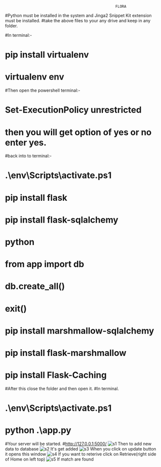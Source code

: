 
                                                       FLORA
#Python must be installed in the system and Jinga2 Snippet Kit extension must be installed.
#take the above files to your any drive and keep in any folder.

#In terminal:-
#   pip install virtualenv
#   virtualenv env
#Then open the powershell terminal:-
#                              Set-ExecutionPolicy unrestricted 
#                              then you will get option of yes or no enter yes.
#back into to terminal:-
#   .\env\Scripts\activate.ps1
#    pip install flask
#   pip install flask-sqlalchemy
#   python
#      from app import db
#      db.create_all()
#      exit()
#  pip install marshmallow-sqlalchemy
#  pip install flask-marshmallow
#  pip install Flask-Caching

#After this close the folder and then open it.
#In terminal.
#    .\env\Scripts\activate.ps1
#    python .\app.py
#Your server will be started.
#http://127.0.0.1:5000/
![s1](https://user-images.githubusercontent.com/88224901/155583847-d35ad538-a9d1-4cae-978f-465672462cf5.png)
Then to add new data to database
![s2](https://user-images.githubusercontent.com/88224901/155584152-bb853533-e563-4b8d-961d-e461d9ecead9.png)
It's get added
![s3](https://user-images.githubusercontent.com/88224901/155584171-31701286-275e-4f3c-9533-3cf0e055dcb4.png)
When you click on update button it opens this window
![s4](https://user-images.githubusercontent.com/88224901/155584624-cb97f828-78f0-4eea-873c-e5e4585b2699.png)
If you want to reterive click on Retrieve(right side of Home on left top)
![s5](https://user-images.githubusercontent.com/88224901/155584645-4a13409e-94be-4cab-938a-5d3086d16061.png)
If match are found

